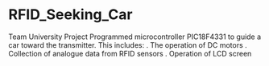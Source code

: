 # RFID_Seeking_Car
Team University Project
Programmed microcontroller PIC18F4331 to guide a car toward the transmitter. This includes: 
. The operation of DC motors
. Collection of analogue data from RFID sensors 
. Operation of LCD screen


